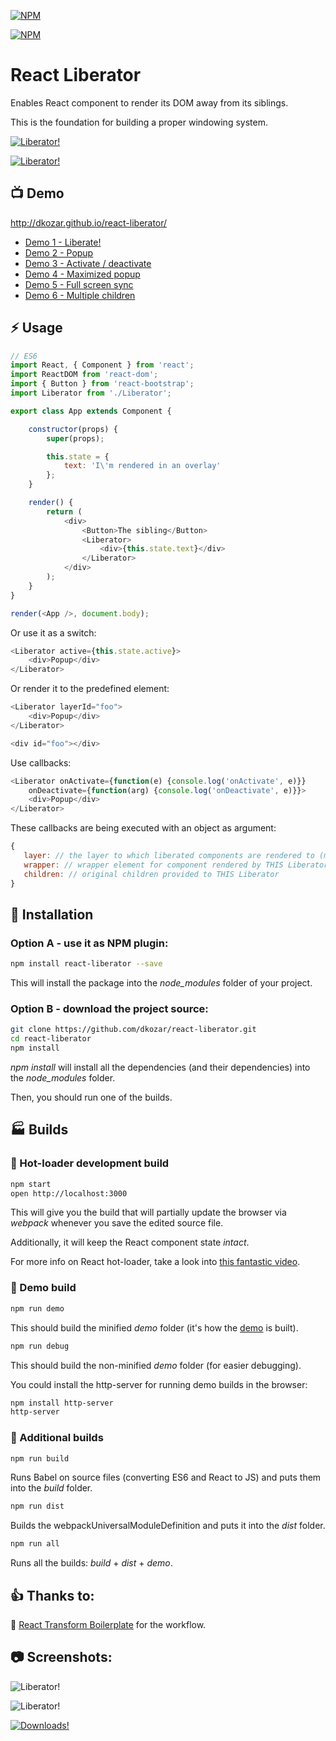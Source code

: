 [![NPM](https://nodei.co/npm/react-liberator.png?downloads=true&downloadRank=true&stars=true)](https://www.npmjs.com/package/react-liberator)

[![NPM](https://badge.fury.io/js/react-liberator.png)](https://www.npmjs.com/package/react-liberator)

# React Liberator

Enables React component to render its DOM away from its siblings.

This is the foundation for building a proper windowing system.

[![Liberator!](http://dankokozar.com/images/react-liberator-1.png)](http://dkozar.github.io/react-liberator/)

[![Liberator!](http://dankokozar.com/images/react-liberator-popup.png)](http://dkozar.github.io/react-liberator/)

## :tv: Demo

http://dkozar.github.io/react-liberator/

* [Demo 1 - Liberate!](http://dkozar.github.io/react-liberator/#/demo1)
* [Demo 2 - Popup](http://dkozar.github.io/react-liberator/#/demo2)
* [Demo 3 - Activate / deactivate](http://dkozar.github.io/react-liberator/#/demo3)
* [Demo 4 - Maximized popup](http://dkozar.github.io/react-liberator/#/demo4)
* [Demo 5 - Full screen sync](http://dkozar.github.io/react-liberator/#/demo5)
* [Demo 6 - Multiple children](http://dkozar.github.io/react-liberator/#/demo6)

## :zap: Usage

```js
// ES6
import React, { Component } from 'react';
import ReactDOM from 'react-dom';
import { Button } from 'react-bootstrap';
import Liberator from './Liberator';

export class App extends Component {

    constructor(props) {
        super(props);

        this.state = {
            text: 'I\'m rendered in an overlay'
        };
    }

    render() {
        return (
            <div>
                <Button>The sibling</Button>
                <Liberator>
                    <div>{this.state.text}</div>
                </Liberator>
            </div>
        );
    }
}

render(<App />, document.body);
```

Or use it as a switch:

```js
<Liberator active={this.state.active}>
    <div>Popup</div>
</Liberator>
```

Or render it to the predefined element:

```js
<Liberator layerId="foo">
    <div>Popup</div>
</Liberator>

<div id="foo"></div>
```

Use callbacks:

```js
<Liberator onActivate={function(e) {console.log('onActivate', e)}}
    onDeactivate={function(arg) {console.log('onDeactivate', e)}}>
    <div>Popup</div>
</Liberator>
```

These callbacks are being executed with an object as argument:

 ```js
{
    layer: // the layer to which liberated components are rendered to (multiple Liberators could render into the same layer)
    wrapper: // wrapper element for component rendered by THIS Liberator
    children: // original children provided to THIS Liberator
}
```

## :truck: Installation

### Option A - use it as NPM plugin:

```bash
npm install react-liberator --save
```

This will install the package into the *node_modules* folder of your project.

### Option B - download the project source:

```bash
git clone https://github.com/dkozar/react-liberator.git
cd react-liberator
npm install
```

*npm install* will install all the dependencies (and their dependencies) into the *node_modules* folder.

Then, you should run one of the builds.

## :factory: Builds

### :rocket: Hot-loader development build

```bash
npm start
open http://localhost:3000
```

This will give you the build that will partially update the browser via *webpack* whenever you save the edited source file.

Additionally, it will keep the React component state *intact*.

For more info on React hot-loader, take a look into [this fantastic video](https://www.youtube.com/watch?v=xsSnOQynTHs).

### :helicopter: Demo build

```bash
npm run demo
```
This should build the minified *demo* folder (it's how the [demo](http://dkozar.github.io/react-liberator/) is built).

```bash
npm run debug
```
This should build the non-minified *demo* folder (for easier debugging).

You could install the http-server for running demo builds in the browser:

```bash
npm install http-server
http-server
```

### :steam_locomotive: Additional builds

```bash
npm run build
```

Runs Babel on source files (converting ES6 and React to JS) and puts them into the *build* folder.

```bash
npm run dist
```

Builds the webpackUniversalModuleDefinition and puts it into the *dist* folder.

```bash
npm run all
```

Runs all the builds: *build* + *dist* + *demo*.

## :thumbsup: Thanks to:

:rocket: [React Transform Boilerplate](https://github.com/gaearon/react-transform-boilerplate) for the workflow.

## :camera: Screenshots:

![Liberator!](http://dankokozar.com/images/react-liberator-2.png)

![Liberator!](http://dankokozar.com/images/react-liberator-3.png)

[![Downloads!](https://nodei.co/npm-dl/react-liberator.png?months=1)](https://www.npmjs.com/package/react-liberator)
